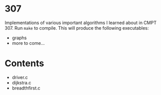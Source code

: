 # 307
Implementations of various important algorithms I learned about in CMPT 307.
Run `make` to compile. This will produce the following executables:
* graphs
* more to come...

# Contents
* driver.c
* dijkstra.c
* breadthfirst.c
